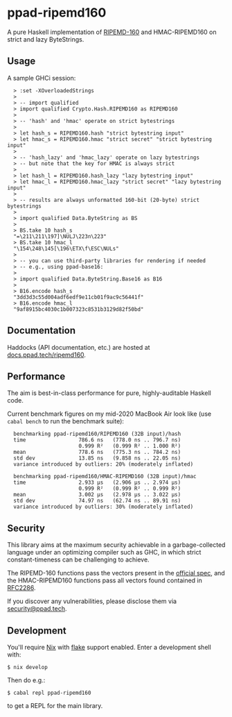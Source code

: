 # ppad-ripemd160

A pure Haskell implementation of [RIPEMD-160][ripem] and HMAC-RIPEMD160
on strict and lazy ByteStrings.

## Usage

A sample GHCi session:

```
  > :set -XOverloadedStrings
  >
  > -- import qualified
  > import qualified Crypto.Hash.RIPEMD160 as RIPEMD160
  >
  > -- 'hash' and 'hmac' operate on strict bytestrings
  >
  > let hash_s = RIPEMD160.hash "strict bytestring input"
  > let hmac_s = RIPEMD160.hmac "strict secret" "strict bytestring input"
  >
  > -- 'hash_lazy' and 'hmac_lazy' operate on lazy bytestrings
  > -- but note that the key for HMAC is always strict
  >
  > let hash_l = RIPEMD160.hash_lazy "lazy bytestring input"
  > let hmac_l = RIPEMD160.hmac_lazy "strict secret" "lazy bytestring input"
  >
  > -- results are always unformatted 160-bit (20-byte) strict bytestrings
  >
  > import qualified Data.ByteString as BS
  >
  > BS.take 10 hash_s
  "=\211\211\197]\NULJ\223n\223"
  > BS.take 10 hmac_l
  "\154\248\145[\196\ETX\f\ESC\NULs"
  >
  > -- you can use third-party libraries for rendering if needed
  > -- e.g., using ppad-base16:
  >
  > import qualified Data.ByteString.Base16 as B16
  >
  > B16.encode hash_s
  "3dd3d3c55d004adf6edf9e11cb01f9ac9c56441f"
  > B16.encode hmac_l
  "9af8915bc4030c1b007323c8531b3129d82f50bd"
```

## Documentation

Haddocks (API documentation, etc.) are hosted at
[docs.ppad.tech/ripemd160][hadoc].

## Performance

The aim is best-in-class performance for pure, highly-auditable Haskell
code.

Current benchmark figures on my mid-2020 MacBook Air look like (use
`cabal bench` to run the benchmark suite):

```
  benchmarking ppad-ripemd160/RIPEMD160 (32B input)/hash
  time                 786.6 ns   (778.0 ns .. 796.7 ns)
                       0.999 R²   (0.999 R² .. 1.000 R²)
  mean                 778.6 ns   (775.3 ns .. 784.2 ns)
  std dev              13.85 ns   (9.858 ns .. 22.05 ns)
  variance introduced by outliers: 20% (moderately inflated)

  benchmarking ppad-ripemd160/HMAC-RIPEMD160 (32B input)/hmac
  time                 2.933 μs   (2.906 μs .. 2.974 μs)
                       0.999 R²   (0.999 R² .. 0.999 R²)
  mean                 3.002 μs   (2.978 μs .. 3.022 μs)
  std dev              74.97 ns   (62.74 ns .. 89.91 ns)
  variance introduced by outliers: 30% (moderately inflated)
```

## Security

This library aims at the maximum security achievable in a
garbage-collected language under an optimizing compiler such as GHC, in
which strict constant-timeness can be challenging to achieve.

The RIPEMD-160 functions pass the vectors present in the [official
spec][ripem], and the HMAC-RIPEMD160 functions pass all vectors found
contained in [RFC2286][rfc22].

If you discover any vulnerabilities, please disclose them via
security@ppad.tech.

## Development

You'll require [Nix][nixos] with [flake][flake] support enabled. Enter a
development shell with:

```
$ nix develop
```

Then do e.g.:

```
$ cabal repl ppad-ripemd160
```

to get a REPL for the main library.

[nixos]: https://nixos.org/
[flake]: https://nixos.org/manual/nix/unstable/command-ref/new-cli/nix3-flake.html
[hadoc]: https://docs.ppad.tech/ripemd160
[ripem]: https://homes.esat.kuleuven.be/~bosselae/ripemd160/pdf/AB-9601/AB-9601.pdf
[rfc22]: https://www.rfc-editor.org/rfc/rfc2286.html#section-2

